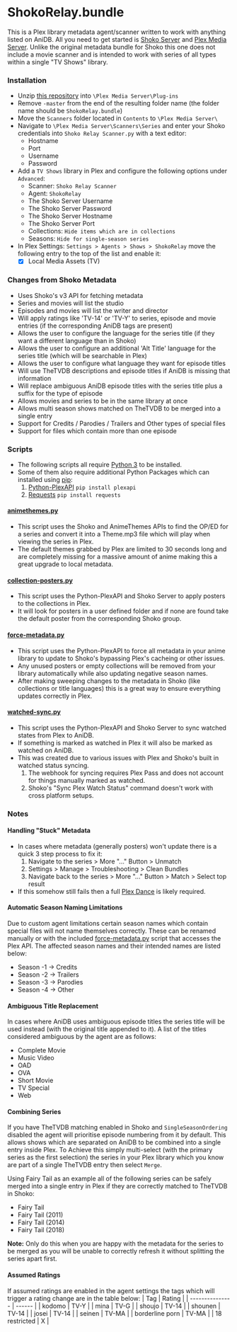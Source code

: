 ShokoRelay.bundle
====================
This is a Plex library metadata agent/scanner written to work with anything listed on AniDB. All you need to get started is [Shoko Server](https://shokoanime.com/) and [Plex Media Server](https://www.plex.tv/media-server-downloads/). Unlike the original metadata bundle for Shoko this one does not include a movie scanner and is intended to work with series of all types within a single "TV Shows" library.

### Installation
- Unzip [this repository](https://github.com/natyusha/ShokoRelay.bundle/archive/refs/heads/master.zip) into `\Plex Media Server\Plug-ins`
- Remove `-master` from the end of the resulting folder name (the folder name should be `ShokoRelay.bundle`)
- Move the `Scanners` folder located in `Contents` to `\Plex Media Server\`
- Navigate to `\Plex Media Server\Scanners\Series` and enter your Shoko credentials into `Shoko Relay Scanner.py` with a text editor:
	- Hostname
	- Port
	- Username
	- Password
- Add a `TV Shows` library in Plex and configure the following options under `Advanced`:
	- Scanner: `Shoko Relay Scanner`
	- Agent: `ShokoRelay`
	- The Shoko Server Username
	- The Shoko Server Password
	- The Shoko Server Hostname
	- The Shoko Server Port
	- Collections: `Hide items which are in collections`
	- Seasons: `Hide for single-season series`
- In Plex Settings: `Settings > Agents > Shows > ShokoRelay` move the following entry to the top of the list and enable it:
	- [x] Local Media Assets (TV)

### Changes from Shoko Metadata
- Uses Shoko's v3 API for fetching metadata
- Series and movies will list the studio
- Episodes and movies will list the writer and director
- Will apply ratings like 'TV-14' or 'TV-Y' to series, episode and movie entries (if the corresponding AniDB tags are present)
- Allows the user to configure the language for the series title (if they want a different language than in Shoko)
- Allows the user to configure an additional 'Alt Title' language for the series title (which will be searchable in Plex)
- Allows the user to configure what language they want for episode titles
- Will use TheTVDB descriptions and episode titles if AniDB is missing that information
- Will replace ambiguous AniDB episode titles with the series title plus a suffix for the type of episode
- Allows movies and series to be in the same library at once
- Allows multi season shows matched on TheTVDB to be merged into a single entry
- Support for Credits / Parodies / Trailers and Other types of special files
- Support for files which contain more than one episode

### Scripts
- The following scripts all require [Python 3](https://www.python.org/downloads/) to be installed.
- Some of them also require additional Python Packages which can installed using [pip](https://pypi.org/project/pip/):
	1. [Python-PlexAPI](https://pypi.org/project/PlexAPI/) `pip install plexapi`
	2. [Requests](https://pypi.org/project/requests/) `pip install requests`

#### [animethemes.py](https://github.com/natyusha/ShokoRelay.bundle/blob/master/Contents/Scripts/animethemes.py)
- This script uses the Shoko and AnimeThemes APIs to find the OP/ED for a series and convert it into a Theme.mp3 file which will play when viewing the series in Plex.
- The default themes grabbed by Plex are limited to 30 seconds long and are completely missing for a massive amount of anime making this a great upgrade to local metadata.

#### [collection-posters.py](https://github.com/natyusha/ShokoRelay.bundle/blob/master/Contents/Scripts/collection-posters.py)
- This script uses the Python-PlexAPI and Shoko Server to apply posters to the collections in Plex.
- It will look for posters in a user defined folder and if none are found take the default poster from the corresponding Shoko group.

#### [force-metadata.py](https://github.com/natyusha/ShokoRelay.bundle/blob/master/Contents/Scripts/force-metadata.py)
- This script uses the Python-PlexAPI to force all metadata in your anime library to update to Shoko's bypassing Plex's cacheing or other issues.
- Any unused posters or empty collections will be removed from your library automatically while also updating negative season names.
- After making sweeping changes to the metadata in Shoko (like collections or title languages) this is a great way to ensure everything updates correctly in Plex.

#### [watched-sync.py](https://github.com/natyusha/ShokoRelay.bundle/blob/master/Contents/Scripts/watched-sync.py)
- This script uses the Python-PlexAPI and Shoko Server to sync watched states from Plex to AniDB.
- If something is marked as watched in Plex it will also be marked as watched on AniDB.
- This was created due to various issues with Plex and Shoko's built in watched status syncing.
  1. The webhook for syncing requires Plex Pass and does not account for things manually marked as watched.
  2. Shoko's "Sync Plex Watch Status" command doesn't work with cross platform setups.

### Notes
#### Handling "Stuck" Metadata
- In cases where metadata (generally posters) won't update there is a quick 3 step process to fix it:
  1. Navigate to the series > More "..." Button > Unmatch
  2. Settings > Manage > Troubleshooting > Clean Bundles
  3. Navigate back to the series > More "..." Button > Match > Select top result
- If this somehow still fails then a full [Plex Dance](https://forums.plex.tv/t/the-plex-dance/197064) is likely required.

#### Automatic Season Naming Limitations
Due to custom agent limitations certain season names which contain special files will not name themselves correctly. These can be renamed manually or with the included [force-metadata.py](#force-metadatapy) script that accesses the Plex API. The affected season names and their intended names are listed below:
- Season -1 → Credits
- Season -2 → Trailers
- Season -3 → Parodies
- Season -4 → Other

#### Ambiguous Title Replacement
In cases where AniDB uses ambiguous episode titles the series title will be used instead (with the original title appended to it). A list of the titles considered ambiguous by the agent are as follows: 
- Complete Movie
- Music Video
- OAD
- OVA
- Short Movie
- TV Special
- Web

#### Combining Series
If you have TheTVDB matching enabled in Shoko and `SingleSeasonOrdering` disabled the agent will prioritise episode numbering from it by default. This allows shows which are separated on AniDB to be combined into a single entry inside Plex. To Achieve this simply multi-select (with the primary series as the first selection) the series in your Plex library which you know are part of a single TheTVDB entry then select `Merge`.

Using Fairy Tail as an example all of the following series can be safely merged into a single entry in Plex if they are correctly matched to TheTVDB in Shoko:
- Fairy Tail
- Fairy Tail (2011)
- Fairy Tail (2014)
- Fairy Tail (2018)

**Note:** Only do this when you are happy with the metadata for the series to be merged as you will be unable to correctly refresh it without splitting the series apart first.

#### Assumed Ratings
If assumed ratings are enabled in the agent settings the tags which will trigger a rating change are in the table below:
| Tag             | Rating |
| --------------- | ------ |
| kodomo          | TV-Y   |
| mina            | TV-G   |
| shoujo          | TV-14  |
| shounen         | TV-14  |
| josei           | TV-14  |
| seinen          | TV-MA  |
| borderline porn | TV-MA  |
| 18 restricted   | X 	   |
